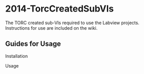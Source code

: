 2014-TorcCreatedSubVIs
======================

The TORC created sub-VIs required to use the Labview projects. Instructions for use are included on the wiki.

Guides for Usage
-----------------
Installation

Usage
